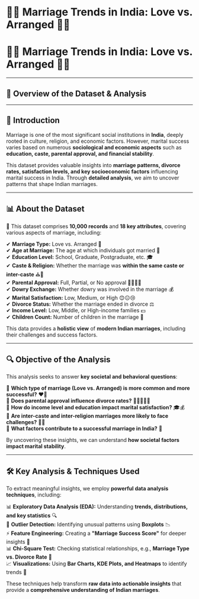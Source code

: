 # 💞💍 **Marriage Trends in India: Love vs. Arranged** 💑✨
# 💞💍 **Marriage Trends in India: Love vs. Arranged** 💑✨  

---

## 📌 **Overview of the Dataset & Analysis**  

---

## 📝 **Introduction**  
Marriage is one of the most significant social institutions in **India**, deeply rooted in culture, religion, and economic factors. However, marital success varies based on numerous **sociological and economic aspects** such as **education, caste, parental approval, and financial stability**.  

This dataset provides valuable insights into **marriage patterns, divorce rates, satisfaction levels, and key socioeconomic factors** influencing marital success in India. Through **detailed analysis**, we aim to uncover patterns that shape Indian marriages.  

---

## 📊 **About the Dataset**  
📌 This dataset comprises **10,000 records** and **18 key attributes**, covering various aspects of marriage, including:  

✔ **Marriage Type:** Love vs. Arranged 💑  
✔ **Age at Marriage:** The age at which individuals got married 📅  
✔ **Education Level:** School, Graduate, Postgraduate, etc. 🎓  
✔ **Caste & Religion:** Whether the marriage was **within the same caste or inter-caste** ⛪🕌  
✔ **Parental Approval:** Full, Partial, or No approval 👨‍👩‍👧‍👦  
✔ **Dowry Exchange:** Whether dowry was involved in the marriage 💰  
✔ **Marital Satisfaction:** Low, Medium, or High 😊😐😢  
✔ **Divorce Status:** Whether the marriage ended in divorce ⚖️  
✔ **Income Level:** Low, Middle, or High-income families 💵  
✔ **Children Count:** Number of children in the marriage 👶  

This data provides a **holistic view** of **modern Indian marriages**, including their challenges and success factors.  

---

## 🔍 **Objective of the Analysis**  
This analysis seeks to answer **key societal and behavioral questions**:  

📌 **Which type of marriage (Love vs. Arranged) is more common and more successful?** ❤️💍  
📌 **Does parental approval influence divorce rates?** 👨‍👩‍👦✅❌  
📌 **How do income level and education impact marital satisfaction?** 🎓💰  
📌 **Are inter-caste and inter-religion marriages more likely to face challenges?** 🏡🔄  
📌 **What factors contribute to a successful marriage in India?** 🎯  

By uncovering these insights, we can understand **how societal factors impact marital stability**.  

---

## 🛠️ **Key Analysis & Techniques Used**  
To extract meaningful insights, we employ **powerful data analysis techniques**, including:  

📊 **Exploratory Data Analysis (EDA):** Understanding **trends, distributions, and key statistics** 🔍  
📌 **Outlier Detection:** Identifying unusual patterns using **Boxplots** 📉  
⚡ **Feature Engineering:** Creating a **"Marriage Success Score"** for deeper insights 🎯  
📊 **Chi-Square Test:** Checking statistical relationships, e.g., **Marriage Type vs. Divorce Rate** 📏  
📈 **Visualizations:** Using **Bar Charts, KDE Plots, and Heatmaps** to identify trends 🎨  

These techniques help transform **raw data into actionable insights** that provide a **comprehensive understanding of Indian marriages**.  

